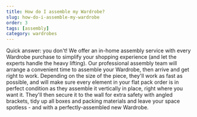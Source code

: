 ```yaml
---
title: How do I assemble my Wardrobe?
slug: how-do-i-assemble-my-wardrobe
order: 3
tags: [assembly]
category: wardrobes
---
```


Quick answer: you don't! We offer an in-home assembly service with every Wardrobe purchase to simplify your shopping experience (and let the experts handle the heavy lifting). Our professional assembly team will arrange a convenient time to assemble your Wardrobe, then arrive and get right to work. Depending on the size of the piece, they'll work as fast as possible, and will make sure every element in your flat pack order is in perfect condition as they assemble it vertically in place, right where you want it. They'll then secure it to the wall for extra safety with angled brackets, tidy up all boxes and packing materials and leave your space spotless - and with a perfectly-assembled new Wardrobe.
